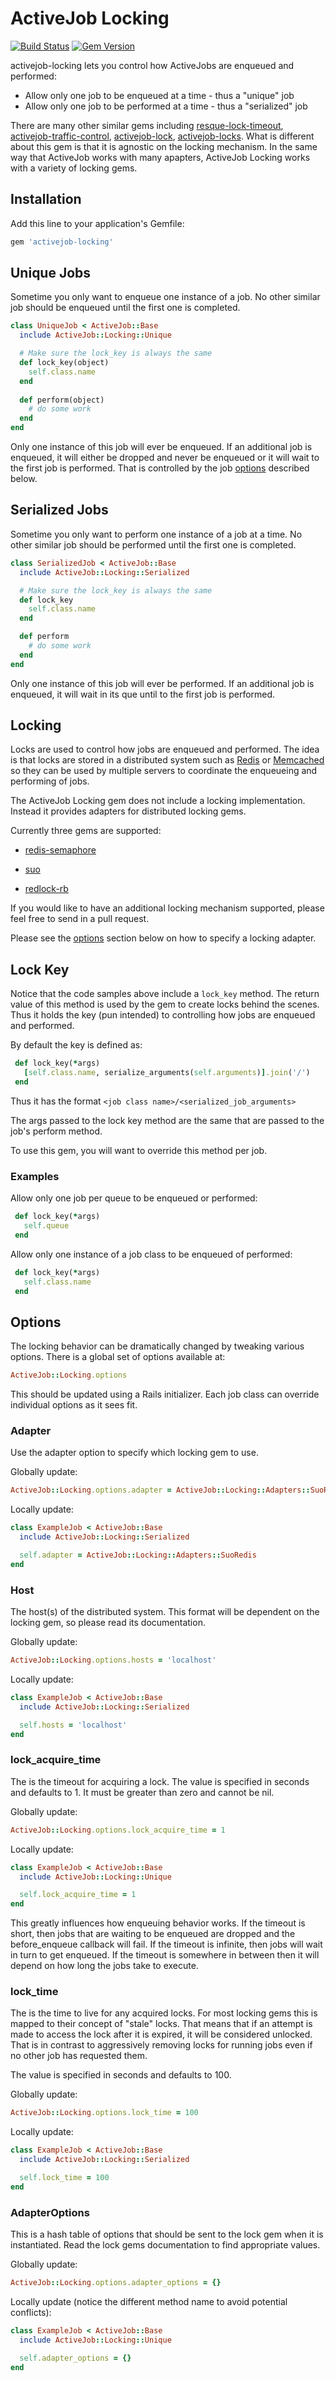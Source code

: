 ActiveJob Locking
===================

[![Build Status](https://secure.travis-ci.org/lantins/activejob-locking.png?branch=master)](http://travis-ci.org/cfis/activejob-locking)
[![Gem Version](https://badge.fury.io/rb/activejob-locking.png)](http://badge.fury.io/rb/activejob-locking)

activejob-locking lets you control how ActiveJobs are enqueued and performed:

* Allow only one job to be enqueued at a time - thus a "unique" job
* Allow only one job to be performed at a time - thus a "serialized" job

There are many other similar gems including [resque-lock-timeout](https://github.com/lantins/resque-lock-timeout),
[activejob-traffic-control](https://github.com/nickelser/activejob-traffic_control), [activejob-lock](https://github.com/idolweb/activejob-lock),
[activejob-locks](https://github.com/erickrause/activejob-locks).  What is different about this gem is that it
is agnostic on the locking mechanism.  In the same way that ActiveJob works with many apapters, ActiveJob Locking 
works with a variety of locking gems.
 
Installation
------------

Add this line to your application's Gemfile:

```ruby
gem 'activejob-locking'
```

Unique Jobs
------------
Sometime you only want to enqueue one instance of a job.  No other similar job should be enqueued until the first one 
is completed. 

```ruby
class UniqueJob < ActiveJob::Base
  include ActiveJob::Locking::Unique

  # Make sure the lock_key is always the same
  def lock_key(object)
    self.class.name
  end
 
  def perform(object)
    # do some work
  end
end
```
Only one instance of this job will ever be enqueued.  If an additional job is enqueued, it will either be dropped and
never be enqueued or it will wait to the first job is performed.  That is controlled by the job
[options](##options) described below.


Serialized Jobs
------------
Sometime you only want to perform one instance of a job at a time.  No other similar job should be performed until the first one 
is completed. 

```ruby
class SerializedJob < ActiveJob::Base
  include ActiveJob::Locking::Serialized

  # Make sure the lock_key is always the same
  def lock_key
    self.class.name
  end

  def perform
    # do some work
  end
end
```
Only one instance of this job will ever be performed.  If an additional job is enqueued, it will wait in its que until
to the first job is performed. 

Locking
------------
Locks are used to control how jobs are enqueued and performed. The idea is that locks are stored in a distributed
system such as [Redis](https://redis.io/) or [Memcached](https://memcached.org/) so they can be used by
multiple servers to coordinate the enqueueing and performing of jobs.

The ActiveJob Locking gem does not include a locking implementation. Instead it provides adapters for
distributed locking gems. 

Currently three gems are supported:

* [redis-semaphore](https://github.com/dv/redis-semaphore) 

* [suo](https://github.com/nickelser/suo)

* [redlock-rb](https://github.com/leandromoreira/redlock-rb)

If you would like to have an additional locking mechanism supported, please feel free to send in a pull request.

Please see the [options](##options) section below on how to specify a locking adapter.


Lock Key
---------

Notice that the code samples above include a `lock_key` method. The return value of this method is used by the
gem to create locks behind the scenes.  Thus it holds the key (pun intended) to controlling how jobs are enqueued
and performed.

By default the key is defined as:

```ruby
 def lock_key(*args)
   [self.class.name, serialize_arguments(self.arguments)].join('/')
 end 
```
Thus it has the format `<job class name>/<serialized_job_arguments>`

The args passed to the lock key method are the same that are passed to the job's perform method.

To use this gem, you will want to override this method per job.
  
### Examples

Allow only one job per queue to be enqueued or performed: 
  
```ruby
 def lock_key(*args)
   self.queue
 end 
```

Allow only one instance of a job class to be enqueued of performed:  
  
```ruby
 def lock_key(*args)
   self.class.name
 end 
```

Options
-------
The locking behavior can be dramatically changed by tweaking various options. There is a global set of options
available at:

```ruby
ActiveJob::Locking.options
```
This should be updated using a Rails initializer.  Each job class can override individual options as it sees fit.

### Adapter

Use the adapter option to specify which locking gem to use.  

Globally update:

```ruby
ActiveJob::Locking.options.adapter = ActiveJob::Locking::Adapters::SuoRedis
```
Locally update:

```ruby
class ExampleJob < ActiveJob::Base
  include ActiveJob::Locking::Serialized

  self.adapter = ActiveJob::Locking::Adapters::SuoRedis
end
```

### Host

The host(s) of the distributed system. This format will be dependent on the locking gem, so please read its 
documentation.  

Globally update:

```ruby
ActiveJob::Locking.options.hosts = 'localhost'
```
Locally update:

```ruby
class ExampleJob < ActiveJob::Base
  include ActiveJob::Locking::Serialized

  self.hosts = 'localhost'
end
```

### lock_acquire_time

The is the timeout for acquiring a lock.  The value is specified in seconds and defaults to 1. It must
be greater than zero and cannot be nil.

Globally update:

```ruby
ActiveJob::Locking.options.lock_acquire_time = 1
```
Locally update:

```ruby
class ExampleJob < ActiveJob::Base
  include ActiveJob::Locking::Unique

  self.lock_acquire_time = 1
end
```
This greatly influences how enqueuing behavior works.  If the timeout is short, then jobs that are waiting to
be enqueued are dropped and the before_enqueue callback will fail. If the timeout is infinite, then jobs will wait 
in turn to get enqueued.  If the timeout is somewhere in between then it will depend on how long the jobs
take to execute.

### lock_time

The is the time to live for any acquired locks.  For most locking gems this is mapped to their concept of "stale" locks.
That means that if an attempt is made to access the lock after it is expired, it will be considered unlocked.  That is in
contrast to aggressively removing locks for running jobs even if no other job has requested them.

The value is specified in seconds and defaults to 100.

Globally update:

```ruby
ActiveJob::Locking.options.lock_time = 100
```
Locally update:

```ruby
class ExampleJob < ActiveJob::Base
  include ActiveJob::Locking::Serialized

  self.lock_time = 100
end
```


### AdapterOptions

This is a hash table of options that should be sent to the lock gem when it is instantiated. Read the lock 
gems documentation to find appropriate values.

Globally update:

```ruby
ActiveJob::Locking.options.adapter_options = {}
```
Locally update (notice the different method name to avoid potential conflicts):

```ruby
class ExampleJob < ActiveJob::Base
  include ActiveJob::Locking::Unique

  self.adapter_options = {}
end
```

